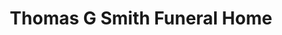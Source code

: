 ---
title: "Thomas G Smith Funeral Home"
url: /cleveland/thomas-g-smith-funeral-home/
shop: funeral directors
---